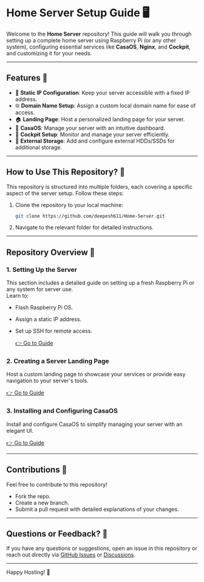 # Home Server Setup Guide 🖥️

Welcome to the **Home Server** repository! This guide will walk you through setting up a complete home server using Raspberry Pi (or any other system), configuring essential services like **CasaOS**, **Nginx**, and **Cockpit**, and customizing it for your needs.    

---

## Features 🌟

- 📡 **Static IP Configuration**: Keep your server accessible with a fixed IP address.  
- 🌐 **Domain Name Setup**: Assign a custom local domain name for ease of access.  
- 🏠 **Landing Page**: Host a personalized landing page for your server.  
- 🚀 **CasaOS**: Manage your server with an intuitive dashboard.  
- 🔧 **Cockpit Setup**: Monitor and manage your server efficiently.  
- 📂 **External Storage**: Add and configure external HDDs/SSDs for additional storage.  

---

## How to Use This Repository? 🤔

This repository is structured into multiple folders, each covering a specific aspect of the server setup. Follow these steps:

1. Clone the repository to your local machine:
   ```bash
   git clone https://github.com/deepesh611/Home-Server.git
    ```
2. Navigate to the relevant folder for detailed instructions.

---

## Repository Overview 🚀
### 1. Setting Up the Server
This section includes a detailed guide on setting up a fresh Raspberry Pi or any system for server use.  
Learn to:
- Flash Raspberry Pi OS.
- Assign a static IP address.
- Set up SSH for remote access.  
  
    [👉 Go to Guide](./1%20-%20Setting%20Up%20Server/README.md)

### 2. Creating a Server Landing Page
Host a custom landing page to showcase your services or provide easy navigation to your server's tools.   

[👉 Go to Guide](./2%20-%20Server%20Landing%20Page/README.md)

### 3. Installing and Configuring CasaOS
Install and configure CasaOS to simplify managing your server with an elegant UI.

[👉 Go to Guide](./3%20-%20CasaOS%20Setup/README.md)

---

## Contributions 🤝
Feel free to contribute to this repository!

- Fork the repo.
- Create a new branch.
- Submit a pull request with detailed explanations of your changes.

---

## Questions or Feedback? 💬
If you have any questions or suggestions, open an issue in this repository or reach out directly via [GitHub Issues](https://github.com/deepesh611/Home-Server/issues) or [Discussions](https://github.com/deepesh611/Home-Server/discussions).

---
Happy Hosting! 🚀
